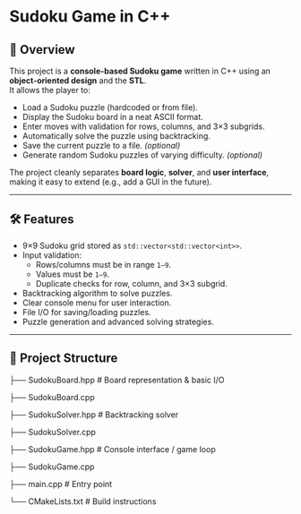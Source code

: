 # Sudoku Game in C++

## 📌 Overview
This project is a **console-based Sudoku game** written in C++ using an **object-oriented design** and the **STL**.  
It allows the player to:
- Load a Sudoku puzzle (hardcoded or from file).
- Display the Sudoku board in a neat ASCII format.
- Enter moves with validation for rows, columns, and 3×3 subgrids.
- Automatically solve the puzzle using backtracking.
- Save the current puzzle to a file. *(optional)*
- Generate random Sudoku puzzles of varying difficulty. *(optional)*

The project cleanly separates **board logic**, **solver**, and **user interface**, making it easy to extend (e.g., add a GUI in the future).

---

## 🛠️ Features
- 9×9 Sudoku grid stored as `std::vector<std::vector<int>>`.
- Input validation:
  - Rows/columns must be in range `1–9`.
  - Values must be `1–9`.
  - Duplicate checks for row, column, and 3×3 subgrid.
- Backtracking algorithm to solve puzzles.
- Clear console menu for user interaction.
- File I/O for saving/loading puzzles.
- Puzzle generation and advanced solving strategies.

---

## 📂 Project Structure
├── SudokuBoard.hpp # Board representation & basic I/O

├── SudokuBoard.cpp

├── SudokuSolver.hpp # Backtracking solver

├── SudokuSolver.cpp

├── SudokuGame.hpp # Console interface / game loop

├── SudokuGame.cpp

├── main.cpp # Entry point

└── CMakeLists.txt # Build instructions

